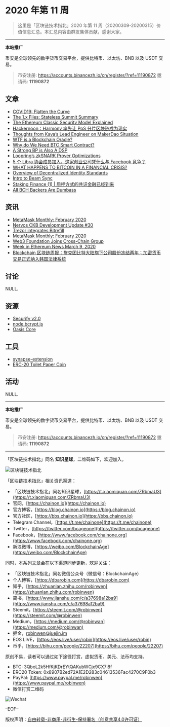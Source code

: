 # 2020 年第 11 周

> 这里是「区块链技术指北」2020 年第 11 周（20200309-20200315）价值信息汇总。本汇总内容由群友集体贡献，感谢大家。

***

**本站推广**

币安是全球领先的数字货币交易平台，提供比特币、以太坊、BNB 以及 USDT 交易。

> 币安注册: https://accounts.binancezh.io/cn/register/?ref=11190872
> 邀请码: **11190872**

## 文章

* [COVID19: Flatten the Curve](https://bbs.chainon.io/d/5391)
* [The 1.x Files: Stateless Summit Summary](https://bbs.chainon.io/d/5392)
* [The Ethereum Classic Security Model Explained](https://bbs.chainon.io/d/5393)
* [Hackernoon：Harmony 率先让 PoS 分片区块链成为现实](https://bbs.chainon.io/d/5394)
* [Thoughts from Kava’s Lead Engineer on MakerDao Situation](https://bbs.chainon.io/d/5395)
* [WTF is a Blockchain Oracle?](https://bbs.chainon.io/d/5397)
* [Why do We Need BTC Smart Contract?](https://bbs.chainon.io/d/5400)
* [A Strong BP is Also A DSP](https://bbs.chainon.io/d/5402)
* [Loopring’s zkSNARK Prover Optimizations](https://bbs.chainon.io/d/5405)
* [5 个 Libra 协会成员加入，这家创业公司凭什么与 Facebook 竞争？](https://bbs.chainon.io/d/5406)
* [WHAT HAPPENS TO BITCOIN IN A FINANCIAL CRISIS?](https://bbs.chainon.io/d/5408)
* [Overview of Decentralized Identity Standards](https://bbs.chainon.io/d/5409)
* [Intro to Beam Sync](https://bbs.chainon.io/d/5410)
* [Staking Finance (1) | 质押方式的共识金融已经到来](https://bbs.chainon.io/d/5411)
* [All BCH Backers Are Dumbass](https://bbs.chainon.io/d/5417)

## 资讯

* [MetaMask Monthly: February 2020](https://bbs.chainon.io/d/5396)
* [Nervos CKB Development Update #30](https://bbs.chainon.io/d/5398)
* [Trezor integrates Bitrefill](https://bbs.chainon.io/d/5399)
* [MetaMask Monthly: February 2020](https://bbs.chainon.io/d/5401)
* [Web3 Foundation Joins Cross-Chain Group](https://bbs.chainon.io/d/5403)
* [Week in Ethereum News March 9, 2020](https://bbs.chainon.io/d/5404)
* [Blockchain 区块链周报：詹克团比特大陆旗下公司股份冻结两年；加密货币交易正式纳入韩国法律系统](https://bbs.chainon.io/d/5407)

## 讨论

NULL.

## 资源

* [Securify v2.0](https://bbs.chainon.io/d/5413)
* [node.bcrypt.js](https://bbs.chainon.io/d/5415)
* [Oasis Core](https://bbs.chainon.io/d/5416)

## 工具

* [synapse-extension](https://bbs.chainon.io/d/5412)
* [ERC-20 Toilet Paper Coin](https://bbs.chainon.io/d/5414)

## 活动

NULL.

***

**本站推广**

币安是全球领先的数字货币交易平台，提供比特币、以太坊、BNB 以及 USDT 交易。

> 币安注册: https://accounts.binancezh.io/cn/register/?ref=11190872
> 邀请码: **11190872**

***

「区块链技术指北」同名 **知识星球**，二维码如下，欢迎加入。

![区块链技术指北](https://cdn.dbarobin.com/3YzonTR.png)

「区块链技术指北」相关资讯渠道：

* 「区块链技术指北」同名知识星球，[https://t.xiaomiquan.com/ZRbmaU3](https://t.xiaomiquan.com/ZRbmaU3)
* 官网，[https://chainon.io](https://chainon.io)
* 官方博客，[https://blog.chainon.io](https://blog.chainon.io)
* 官方社区，[https://bbs.chainon.io](https://bbs.chainon.io)
* Telegram Channel，[https://t.me/chainone](https://t.me/chainone)
* Twitter，[https://twitter.com/bcageone](https://twitter.com/bcageone)
* Facebook，[https://www.facebook.com/chainone.org](https://www.facebook.com/chainone.org)
* 新浪微博，[https://weibo.com/BlockchainAge](https://weibo.com/BlockchainAge)

同时，本系列文章会在以下渠道同步更新，欢迎关注：

* 「区块链技术指北」同名微信公众号（微信号：BlockchainAge）
* 个人博客，[https://dbarobin.com](https://dbarobin.com)
* 知乎，[https://zhuanlan.zhihu.com/robinwen](https://zhuanlan.zhihu.com/robinwen)
* 简书，[https://www.jianshu.com/c/a37698a12ba9](https://www.jianshu.com/c/a37698a12ba9)
* Steemit，[https://steemit.com/@robinwen](https://steemit.com/@robinwen)
* Medium，[https://medium.com/@robinwan](https://medium.com/@robinwan)
* 掘金，[robinwen@juejin.im](https://juejin.im/user/5673ccae60b2260ee435f89a/posts)
* EOS LIVE，[https://eos.live/user/robin](https://eos.live/user/robin)
* 币乎，[https://bihu.com/people/22207](https://bihu.com/people/22207)

原创不易，读者可以通过如下途径打赏，虚拟货币、美元、法币均支持。

* BTC: 3QboL2k5HfKjKDrEYtQAKubWCjx9CX7i8f
* ERC20 Token: 0x8907B2ed72A1E2D283c04613536Fac4270C9F0b3
* PayPal: [https://www.paypal.me/robinwen](https://www.paypal.me/robinwen)
* 微信打赏二维码

![Wechat](https://cdn.dbarobin.com/SzoNl5b.jpg)

–EOF–

版权声明：[自由转载-非商用-非衍生-保持署名（创意共享4.0许可证）](http://creativecommons.org/licenses/by-nc-nd/4.0/deed.zh)